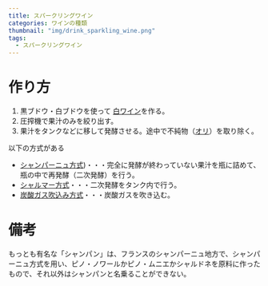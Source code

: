 ```yaml
---
title: スパークリングワイン
categories: ワインの種類
thumbnail: "img/drink_sparkling_wine.png"
tags:
  - スパークリングワイン
---
```


# 作り方

1. 黒ブドウ・白ブドウを使って [白ワイン](/posts/kinds_of_wines/write)を作る。
2. 圧搾機で果汁のみを絞り出す。
3. 果汁をタンクなどに移して発酵させる。途中で不純物（[オリ](/posts/words/ori)）を取り除く。

以下の方式がある
- [シャンパーニュ方式](/posts/words/champenoise-method))・・・完全に発酵が終わっていない果汁を瓶に詰めて、瓶の中で再発酵（二次発酵）を行う。
- [シャルマー方式](/posts/words/charmat-method)・・・二次発酵をタンク内で行う。
- [炭酸ガス吹込み方式](/posts/words/carbonation-method)・・・炭酸ガスを吹き込む。


# 備考
もっとも有名な「シャンパン」は、フランスのシャンパーニュ地方で、シャンパーニュ方式を用い、ピノ・ノワールかピノ・ムニエかシャルドネを原料に作ったもので、それ以外はシャンパンと名乗ることができない。